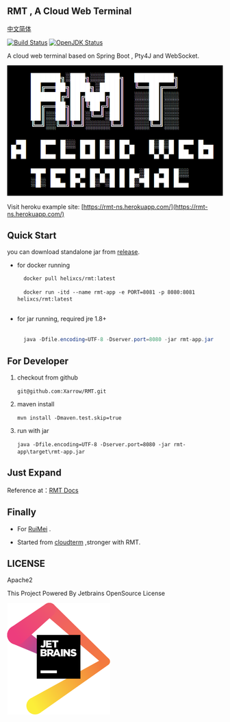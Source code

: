 ## RMT , A Cloud Web Terminal

[中文简体](cn.md)

[![Build Status](https://travis-ci.org/Xarrow/RMT.svg?branch=master)](https://travis-ci.org/Xarrow/RMT)
[![OpenJDK Status](https://img.shields.io/badge/OpenJDK-1.8-brightgreen.svg)](https://openjdk.java.net/install/)

A cloud web terminal based on Spring Boot , Pty4J and WebSocket.

![img](asserts/slogo.png)

Visit heroku example site: [https://rmt-ns.herokuapp.com/](https://rmt-ns.herokuapp.com/)

## Quick Start

you can download standalone jar from [release](https://github.com/Xarrow/RMT/releases/).

* for docker running

  ```
    docker pull helixcs/rmt:latest
  
    docker run -itd --name rmt-app -e PORT=8081 -p 8080:8081 helixcs/rmt:latest
 
  ```
  
* for jar running, required jre 1.8+

    ```java
  
      java -Dfile.encoding=UTF-8 -Dserver.port=8080 -jar rmt-app.jar 
  
    ```

## For Developer

1. checkout from github

    `git@github.com:Xarrow/RMT.git`

2. maven install 
    
    `mvn install -Dmaven.test.skip=true`
    
3. run with jar
    
    `java -Dfile.encoding=UTF-8 -Dserver.port=8080 -jar rmt-app\target\rmt-app.jar`
    
## Just Expand

Reference at：[RMT Docs](docs/dev.md)


## Finally
* For [RuiMei](https://yuruimei.com) .

* Started from [cloudterm](https://github.com/javaterminal/cloudterm) ,stronger with RMT.

## LICENSE

Apache2

This Project Powered By Jetbrains OpenSource License

![img](asserts/jetbrains.svg)